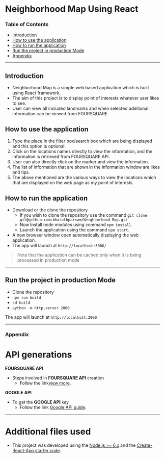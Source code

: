 # Neighborhood Map Using React

### Table of Contents

-   [Introduction](<#Introduction>)
-   [How to use the application](<#How to use the application>)
-   [How to run the application](<#How to run the application>)
-   [Run the project in production Mode](<#Run the project in production Mode>)
-   [Appendix](#Appendix)

* * *

## Introduction

-   Neighborhood Map is a simple web based application which is built using React framework.
-   The aim of this project is to display point of interests whatever user likes to see.
-   User can view all included landmarks and when selected additional information can be viewed from FOURSQUARE.

## How to use the application

1.  Type the place in the filter box/search box which are being displayed and this option is optional.
2.  Click on the locations names directly to view the information, and the information is retrieved from FOURSQUARE API.
3.  User can also directly click on the marker and view the information.
4.  The list of information that are shown in the information window are likes and tips.
5.  The above mentioned are the various ways to view the locations which that are displayed on the web page as my point of interests.

## How to run the application

-   Download or the clone the repository  
    -   If you wish to clone the repository use the command `git clone git@github.com:bharathparsam/Neighborhood-Map.git`
    -   Now Install node modules using command `npm install`.
    -   Launch the application using the command `npm start`.
-   A new browser window open automatically displaying the web application.  
-   The app will launch at `http://localhost:3000/`

>   Note that the application can be cached only when it is being processed in production mode

* * *

## Run the project in production Mode

-   Clone the repository
-   `npm run build`
-   `cd build`
-   `python -m http.server 2000`

The app will launch at `http://localhost:2000`

* * *

### Appendix

# API generations

**FOURSQUARE API**

-   Steps involved in **FOURSQUARE API** creation
    -   Follow the link[view more](https://developer.foursquare.com/docs).

**GOOGLE API**

-   To get the **GOOGLE API** key
    -   Follow the link [Google API guide](https://developers.google.com/maps/documentation/embed/get-api-key).

* * *

# Additional files used

-   This project was developed using the [Node.js >= 6.x](https://nodejs.org/en/) and the [Create-React-App starter code](https://github.com/facebookincubator/create-react-app).
